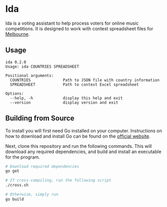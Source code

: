 # Ida

Ida is a voting assistant to help process voters for online music competitions. It is designed to work with contest spreadsheet files for [Melbourne](https://github.com/iune-melbourne/melbourne-archive).

## Usage

```
ida 0.2.0
Usage: ida COUNTRIES SPREADSHEET

Positional arguments:
  COUNTRIES              Path to JSON file with country information
  SPREADSHEET            Path to contest Excel spreadsheet

Options:
  --help, -h             display this help and exit
  --version              display version and exit
```

## Building from Source

To install you will first need Go installed on your computer. Instructions on how to download and install Go can be found on the [official website](https://golang.org/dl/).

Next, clone this repository and run the following commands. This will download any required dependencies, and build and install an executable for the program.

``` bash
# Download required dependencies
go get

# If cross-compiling, run the following script
./cross.sh

# Otherwise, simply run
go build
```
